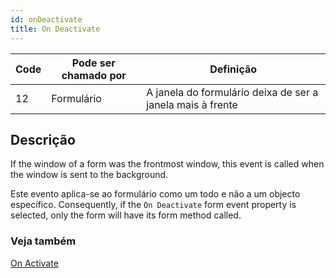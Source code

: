 ```yaml
---
id: onDeactivate
title: On Deactivate
---
```


| Code | Pode ser chamado por | Definição                                                  |
| ---- | -------------------- | ---------------------------------------------------------- |
| 12   | Formulário           | A janela do formulário deixa de ser a janela mais à frente |

## Descrição

If the window of a form was the frontmost window, this event is called when the window is sent to the background.

Este evento aplica-se ao formulário como um todo e não a um objecto específico. Consequently, if the `On Deactivate` form event property is selected, only the form will have its form method called.

### Veja também

[On Activate](onActivate.md)
